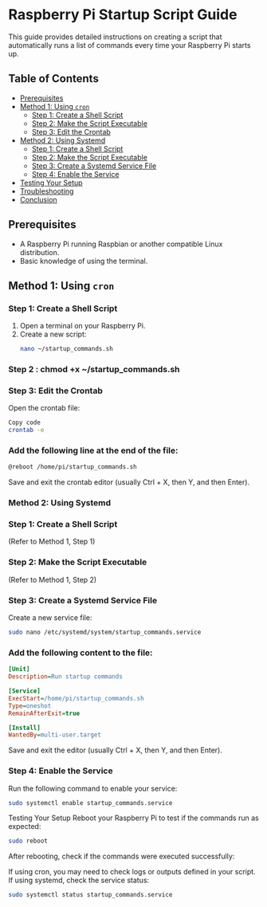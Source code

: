# Raspberry Pi Startup Script Guide

This guide provides detailed instructions on creating a script that automatically runs a list of commands every time your Raspberry Pi starts up.

## Table of Contents

- [Prerequisites](#prerequisites)
- [Method 1: Using `cron`](#method-1-using-cron)
  - [Step 1: Create a Shell Script](#step-1-create-a-shell-script)
  - [Step 2: Make the Script Executable](#step-2-make-the-script-executable)
  - [Step 3: Edit the Crontab](#step-3-edit-the-crontab)
- [Method 2: Using Systemd](#method-2-using-systemd)
  - [Step 1: Create a Shell Script](#step-1-create-a-shell-script-1)
  - [Step 2: Make the Script Executable](#step-2-make-the-script-executable-1)
  - [Step 3: Create a Systemd Service File](#step-3-create-a-systemd-service-file)
  - [Step 4: Enable the Service](#step-4-enable-the-service)
- [Testing Your Setup](#testing-your-setup)
- [Troubleshooting](#troubleshooting)
- [Conclusion](#conclusion)

## Prerequisites

- A Raspberry Pi running Raspbian or another compatible Linux distribution.
- Basic knowledge of using the terminal.

## Method 1: Using `cron`

### Step 1: Create a Shell Script

1. Open a terminal on your Raspberry Pi.
2. Create a new script:
   ```bash
   nano ~/startup_commands.sh
   ```
### Step 2 : chmod +x ~/startup_commands.sh
### Step 3: Edit the Crontab
Open the crontab file:

  ```bash
  Copy code
  crontab -e
```
### Add the following line at the end of the file:

```bash
@reboot /home/pi/startup_commands.sh
```
Save and exit the crontab editor (usually Ctrl + X, then Y, and then Enter).

### Method 2: Using Systemd
### Step 1: Create a Shell Script
(Refer to Method 1, Step 1)

### Step 2: Make the Script Executable
(Refer to Method 1, Step 2)

### Step 3: Create a Systemd Service File
Create a new service file:
```bash
sudo nano /etc/systemd/system/startup_commands.service
```
### Add the following content to the file:
```ini
[Unit]
Description=Run startup commands

[Service]
ExecStart=/home/pi/startup_commands.sh
Type=oneshot
RemainAfterExit=true

[Install]
WantedBy=multi-user.target
```
Save and exit the editor (usually Ctrl + X, then Y, and then Enter).

### Step 4: Enable the Service
Run the following command to enable your service:

```bash
sudo systemctl enable startup_commands.service
```
Testing Your Setup
Reboot your Raspberry Pi to test if the commands run as expected:

```bash
sudo reboot
```
After rebooting, check if the commands were executed successfully:

If using cron, you may need to check logs or outputs defined in your script.
If using systemd, check the service status:

```bash
sudo systemctl status startup_commands.service
```
